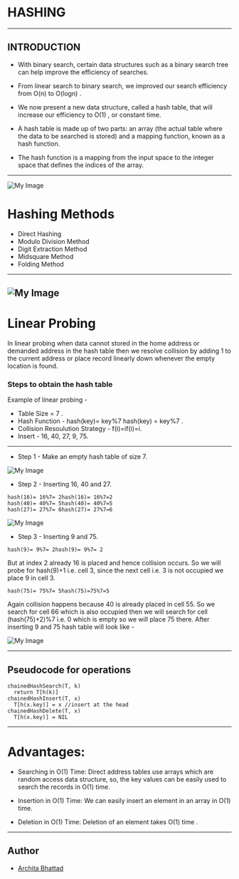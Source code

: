 # HASHING
---
INTRODUCTION
--- 

* With binary search, certain data structures such as a binary search tree can help improve the efficiency of searches. 

* From linear search to binary search, we improved our search efficiency from O(n) to O(logn) .

* We now present a new data structure, called a hash table, that will increase our efficiency to O(1) , or constant time. 

* A hash table is made up of two parts: an array (the actual table where the data to be searched is stored) and a mapping function, known as a hash function. 

* The hash function is a mapping from the input space to the integer space that defines the indices of the array.

---
![My Image](https://static.javatpoint.com/ds/images/hash-table.png)

# Hashing Methods

* Direct Hashing
* Modulo Division Method
* Digit Extraction Method
* Midsquare Method
* Folding Method

---
![My Image](https://cdn.programiz.com/sites/tutorial2program/files/Hash-3_1.png)
---

# Linear Probing



In linear probing when data cannot stored in the home address or demanded address in the hash table then we resolve collision by adding 1 to the current address or place record linearly down whenever the empty location is found.


### Steps to obtain the hash table
Example of linear probing -
* Table Size = 7 .
* Hash Function - hash(key)= key%7 hash(key) = key%7 .
* Collision Resoulution Strategy - f(i)=if(i)=i.
* Insert - 16, 40, 27, 9, 75.

---

* Step 1 - Make an empty hash table of size 7.

![My Image](https://scaler.com/topics/images/empty-hash-table-of-size-7.webp)

* Step 2 - Inserting 16, 40 and 27.

```
hash(16)= 16%7= 2hash(16)= 16%7=2
hash(40)= 40%7= 5hash(40)= 40%7=5
hash(27)= 27%7= 6hash(27)= 27%7=6
```
![My Image](https://scaler.com/topics/images/hash-table-after-insertion.webp)

* Step 3 - Inserting 9 and 75.
```
hash(9)= 9%7= 2hash(9)= 9%7= 2 
```
But at index 2 already 16 is placed and hence collision occurs.
So we will probe for hash(9)+1 i.e. cell 3, since the next cell i.e. 3 is not occupied we place 9 in cell 3.
```
hash(75)= 75%7= 5hash(75)=75%7=5 
```
Again collision happens because 40 is already placed in cell 55. So we search for cell 66 which is also occupied then we will search for cell (hash(75)+2)%7 i.e. 0 which is empty so we will place 75 there.
After inserting 9 and 75 hash table will look like -

![My Image](https://scaler.com/topics/images/after-inserting-9-and-75-hash-table.webp)

---

## Pseudocode for operations

```
chainedHashSearch(T, k)
  return T[h(k)]
chainedHashInsert(T, x)
  T[h(x.key)] = x //insert at the head
chainedHashDelete(T, x)
  T[h(x.key)] = NIL
```

---
# Advantages:

* Searching in O(1) Time: Direct address tables use arrays which are random access data structure, so, the key values can be easily used to search the records in O(1) time.

* Insertion in O(1) Time: We can easily insert an element in an array in O(1) time.

* Deletion in O(1) Time: Deletion of an element takes O(1) time .
---
## Author

- [Archita Bhattad](https://github.com/ARCHITABHATTAD)
